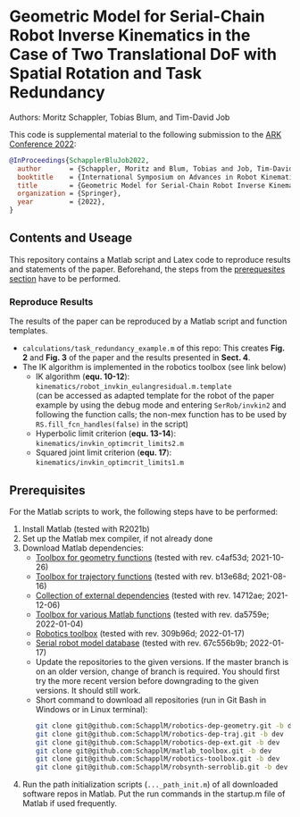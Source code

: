 # Geometric Model for Serial-Chain Robot Inverse Kinematics in the Case of Two Translational DoF with Spatial Rotation and Task Redundancy


Authors: Moritz Schappler, Tobias Blum, and Tim-David Job

This code is supplemental material to the following submission to the [ARK Conference 2022](https://ark2022.com/):

```bib
@InProceedings{SchapplerBluJob2022,
  author       = {Schappler, Moritz and Blum, Tobias and Job, Tim-David},
  booktitle    = {International Symposium on Advances in Robot Kinematics},
  title        = {Geometric Model for Serial-Chain Robot Inverse Kinematics in the Case of Two Translational DoF with Spatial Rotation and Task Redundancy},
  organization = {Springer},
  year         = {2022},
}
```

## Contents and Useage

This repository contains a Matlab script and Latex code to reproduce results and statements of the paper. Beforehand, the steps from the [prerequesites section](#prerequisites) have to be performed.

### Reproduce Results

The results of the paper can be reproduced by a Matlab script and function templates.

* `calculations/task_redundancy_example.m` of this repo: This creates **Fig. 2** and **Fig. 3** of the paper and the results presented in **Sect. 4**.
* The IK algorithm is implemented in the robotics toolbox (see link below)
  * IK algorithm (**equ. 10-12**): `kinematics/robot_invkin_eulangresidual.m.template`  
    (can be accessed as adapted template for the robot of the paper example by using the debug mode and entering `SerRob/invkin2` and following the function calls; the non-mex function has to be used by `RS.fill_fcn_handles(false)` in the script)
  * Hyperbolic limit criterion (**equ. 13-14**): `kinematics/invkin_optimcrit_limits2.m`
  * Squared joint limit criterion (**equ. 17**): `kinematics/invkin_optimcrit_limits1.m`

## Prerequisites <a name="prerequisites">

For the Matlab scripts to work, the following steps have to be performed:

1. Install Matlab (tested with R2021b)
2. Set up the Matlab mex compiler, if not already done
3. Download Matlab dependencies:
    * [Toolbox for geometry functions](https://github.com/SchapplM/robotics-dep-geometry) (tested with rev. c4af53d; 2021-10-26)
    * [Toolbox for trajectory functions](https://github.com/SchapplM/robotics-dep-traj) (tested with rev. b13e68d; 2021-08-16)
    * [Collection of external dependencies](https://github.com/SchapplM/robotics-dep-ext) (tested with rev. 14712ae; 2021-12-06)
    * [Toolbox for various Matlab functions](https://github.com/SchapplM/matlab_toolbox) (tested with rev. da5759e; 2022-01-04)
    * [Robotics toolbox](https://github.com/SchapplM/robotics-toolbox) (tested with rev. 309b96d; 2022-01-17)
    * [Serial robot model database](https://github.com/SchapplM/robsynth-serroblib) (tested with rev. 67c556b9b; 2022-01-17)
    * Update the repositories to the given versions. If the master branch is on an older version, change of branch is required. You should first try the more recent version before downgrading to the given versions. It should still work.
    * Short command to download all repositories (run in Git Bash in Windows or in Linux terminal):
      ```Bash
      git clone git@github.com:SchapplM/robotics-dep-geometry.git -b dev
      git clone git@github.com:SchapplM/robotics-dep-traj.git -b dev
      git clone git@github.com:SchapplM/robotics-dep-ext.git -b dev
      git clone git@github.com:SchapplM/matlab_toolbox.git -b dev
      git clone git@github.com:SchapplM/robotics-toolbox.git -b dev
      git clone git@github.com:SchapplM/robsynth-serroblib.git -b dev
      ```
4. Run the path initialization scripts (`..._path_init.m`) of all downloaded software repos in Matlab. Put the run commands in the startup.m file of Matlab if used frequently.

